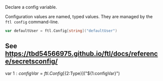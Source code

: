 Declare a config variable.

Configuration values are named, typed values. They are managed by the `ftl config` command-line.

```go
var defaultUser = ftl.Config[string]("defaultUser")
```

See https://tbd54566975.github.io/ftl/docs/reference/secretsconfig/
---
var ${1:configVar} = ftl.Config[${2:Type}]("${1:configVar}")
